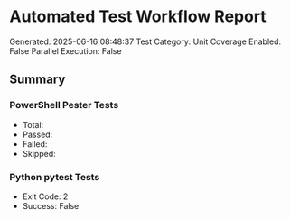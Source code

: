 # Automated Test Workflow Report
Generated: 2025-06-16 08:48:37
Test Category: Unit
Coverage Enabled: False
Parallel Execution: False

## Summary
### PowerShell Pester Tests
- Total: 
- Passed: 
- Failed: 
- Skipped: 
### Python pytest Tests  
- Exit Code: 2
- Success: False
